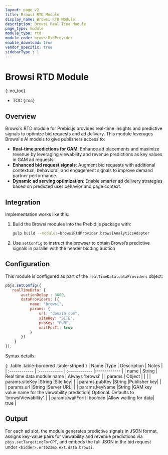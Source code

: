 ```yaml
---
layout: page_v2
title: Browsi RTD Module
display_name: Browsi RTD Module
description: Browsi Real Time Module
page_type: module
module_type: rtd
module_code: browsiRtdProvider
enable_download: true
vendor_specific: true
sidebarType : 1
---
```


# Browsi RTD Module
{:.no_toc}

* TOC
{:toc}

## Overview

Browsi’s RTD module for Prebid.js provides real-time insights and predictive signals to optimize bid requests and ad delivery.
This module leverages Browsi's AI models to give publishers access to:

* **Real-time predictions for GAM**: Enhance ad placements and maximize revenue by leveraging viewability and revenue predictions as key values in GAM ad requests.
* **Enhanced bid request signals**: Augment bid requests with additional contextual, behavioral, and engagement signals to improve demand partner performance.
* **Dynamic ad serving optimization**: Enable smarter ad delivery strategies based on predicted user behavior and page context.

## Integration

Implementation works like this:

1. Build the Browsi modules into the Prebid.js package with:

    ```bash
    gulp build --modules=browsiRtdProvider,browsiAnalyticsAdapter
    ```

2. Use `setConfig` to instruct the browser to obtain Browsi’s predictive signals in parallel with the header bidding auction

## Configuration

This module is configured as part of the `realTimeData.dataProviders` object:

```javascript
pbjs.setConfig({
   realTimeData: {
       auctionDelay : 3000,
       dataProviders: [{
           name: "browsi",
           params: {
               url: "domain.com",
               siteKey: "SITE",
               pubKey: "PUB",
               waitForIt: true
           }
       }]
    }
});
```

Syntax details:

{: .table .table-bordered .table-striped }
| Name  |Type | Description   | Notes  |
| :------------ | :------------ | :------------ |:------------ |
| name  | String | Real time data module name | Always 'browsi' |
| params  | Object   | |   |
| params.siteKey  |String   |Site key|   |
| params.pubKey  |String   |Publisher key|   |
| params.url  |String   |Server URL|   |
| params.keyName  |String   |GAM key value name for the viewability prediction| Optional. Defaults to ‘browsiViewability’. |
| params.waitForIt  |boolean   |Allow waiting for data| true |

## Output

For each ad slot, the module generates predictive signals in JSON format, assigns key-value pairs for viewability and revenue predictions via `pbjs.setTargetingForGPT`, and embeds the full JSON in the bid request under `<bidder>.ortb2Imp.ext.data.browsi`.
